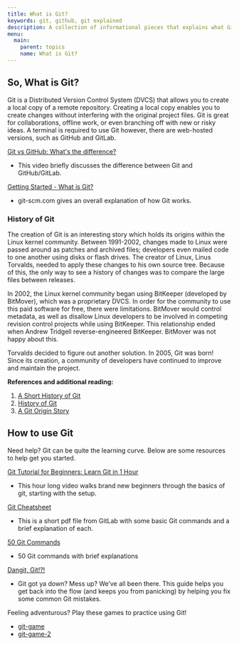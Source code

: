 ```yaml
---
title: What is Git?
keywords: git, github, git explained
description: A collection of informational pieces that explains what Git is.
menu:
  main:
    parent: topics
    name: What is Git?
---
```


## So, What is Git?

Git is a Distributed Version Control System (DVCS) that allows you to create a local copy of a remote repository. Creating a local copy enables you to create changes without interfering with the original project files. Git is great for collaborations, offline work, or even branching off with new or risky ideas. A terminal is required to use Git however, there are web-hosted versions, such as GitHub and GitLab.

[Git vs GitHub: What's the difference?](https://www.youtube.com/watch?v=wpISo9TNjfU&ab_channel=IBMTechnology)  
* This video briefly discusses the difference between Git and GitHub/GitLab.

[Getting Started - What is Git?](https://www.git-scm.com/book/en/v2/Getting-Started-What-is-Git%3F)  
* git-scm.com gives an overall explanation of how Git works.

### History of Git

The creation of Git is an interesting story which holds its origins within the Linux kernel community. Between 1991-2002, changes made to Linux were passed around as patches and archived files; developers even mailed code to one another using disks or flash drives. The creator of Linux, Linus Torvalds, needed to apply these changes to his own source tree. Because of this, the only way to see a history of changes was to compare the large files between releases.

In 2002, the Linux kernel community began using BitKeeper (developed by BitMover), which was a proprietary DVCS. In order for the community to use this paid software for free, there were limitations. BitMover would control metadata, as well as disallow Linux developers to be involved in competing revision control projects while using BitKeeper. This relationship ended when Andrew Tridgell reverse-engineered BitKeeper. BitMover was not happy about this.

Torvalds decided to figure out another solution. In 2005, Git was born! Since its creation, a community of developers have continued to improve and maintain the project.

**References and additional reading:**  
1. [A Short History of Git](https://git-scm.com/book/en/v2/Getting-Started-A-Short-History-of-Git)
2. [History of Git](https://www.geeksforgeeks.org/history-of-git/)
3. [A Git Origin Story](https://www.linuxjournal.com/content/git-origin-story)

## How to use Git

Need help? Git can be quite the learning curve. Below are some resources to help get you started.

[Git Tutorial for Beginners: Learn Git in 1 Hour](https://www.youtube.com/watch?v=8JJ101D3knE&ab_channel=ProgrammingwithMosh)   
* This hour long video walks brand new beginners through the basics of git, starting with the setup.

[Git Cheatsheet](https://about.gitlab.com/images/press/git-cheat-sheet.pdf)  
* This is a short pdf file from GitLab with some basic Git commands and a brief explanation of each.

[50 Git Commands](https://www.freecodecamp.org/news/git-cheat-sheet/)  
* 50 Git commands with brief explanations

[Dangit, Git!?!](https://dangitgit.com/en)  
* Git got ya down? Mess up? We’ve all been there. This guide helps you get back into the flow (and keeps you from panicking) by helping you fix some common Git mistakes.

Feeling adventurous? Play these games to practice using Git!  
* [git-game](https://github.com/git-game/git-game)  
* [git-game-2](https://github.com/git-game/git-game-v2)